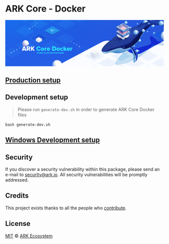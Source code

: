 # ARK Core - Docker

<p align="center">
    <img src="https://github.com/ARKEcosystem/core-docker/blob/master/banner.png" />
</p>

## [Production setup](production/README.md)

## Development setup

> Please run `generate-dev.sh` in order to generate ARK Core Docker files

```
bash generate-dev.sh
```

## [Windows Development setup](windows/README.md)

## Security

If you discover a security vulnerability within this package, please send an e-mail to security@ark.io. All security vulnerabilities will be promptly addressed.

## Credits

This project exists thanks to all the people who [contribute](../../contributors).

## License

[MIT](LICENSE) © [ARK Ecosystem](https://ark.io)
